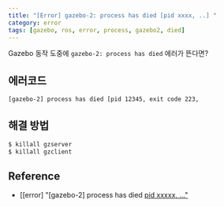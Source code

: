 ```yaml
---
title: "[Error] gazebo-2: process has died [pid xxxx, ..] "
category: error
tags: [gazebo, ros, error, process, gazebo2, died]
---
```


Gazebo 동작 도중에 `gazebo-2: process has died` 에러가 뜬다면? <br/>

## 에러코드

~~~bash
[gazebo-2] process has died [pid 12345, exit code 223,
~~~

## 해결 방법

~~~bash
$ killall gzserver
$ killall gzclient
~~~

## Reference
* [[error] "[gazebo-2] process has died [pid xxxxx, ..."](https://jdselectron.tistory.com/110)